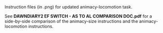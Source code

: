 Instruction files (in .png) for updated animacy-locomotion task.

See **DAWNDIARY2 EF SWITCH  - AS TO AL COMPARISON DOC.pdf** for a side-by-side comparison of the animacy-size instructions and the animacy-locomotion instructions.
